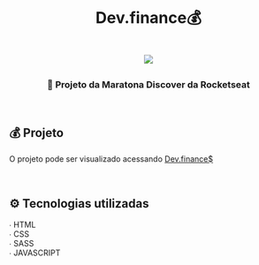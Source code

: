  <h1 align="center"> Dev.finance💰<h1>


 <p align="center">
 <img src="https://img.shields.io/static/v1?label=💰&message=Dev.finance&color=49AA26&style=for-the-badge&logo=💰">
</p>


 <h3 align="center"> 🚀 Projeto da Maratona Discover da Rocketseat </h3>
 <br>


<h2> 💰 Projeto </h2>
<p>
O projeto pode ser visualizado acessando <a href="https://devfinance.izabella-loyse20.vercel.app/">Dev.finance$</a>
</p>
<br>


 <h2> ⚙️ Tecnologias utilizadas </h2>
 <p> 
 ∙ HTML<br>
 ∙ CSS<br>
 ∙ SASS<br>
 ∙ JAVASCRIPT<br>
 </p>


